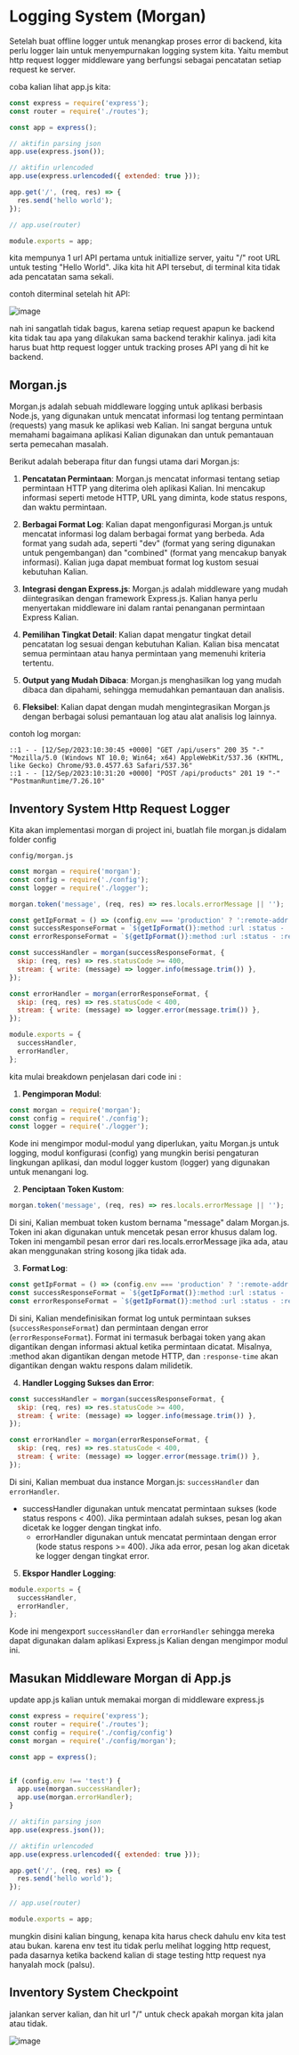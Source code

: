 # Logging System (Morgan)

Setelah buat offline logger untuk menangkap proses error di backend, kita perlu logger lain untuk menyempurnakan logging system kita. Yaitu membut http request logger middleware yang berfungsi sebagai pencatatan setiap request ke server.

coba kalian lihat app.js kita:

```js
const express = require('express');
const router = require('./routes');

const app = express();

// aktifin parsing json
app.use(express.json());

// aktifin urlencoded
app.use(express.urlencoded({ extended: true }));

app.get('/', (req, res) => {
  res.send('hello world');
});

// app.use(router)

module.exports = app;
```

kita mempunya 1 url API pertama untuk initiallize server, yaitu "/" root URL untuk testing "Hello World". Jika kita hit API tersebut, di terminal kita tidak ada pencatatan sama sekali. 

contoh diterminal setelah hit API:

![image](https://github.com/user-attachments/assets/e48f6f5b-d1cc-4c15-b94c-c5a6e64589fc)

nah ini sangatlah tidak bagus, karena setiap request apapun ke backend kita tidak tau apa yang dilakukan sama backend terakhir kalinya. jadi kita harus buat http request logger untuk tracking proses API yang di hit ke backend.

## Morgan.js
Morgan.js adalah sebuah middleware logging untuk aplikasi berbasis Node.js, yang digunakan untuk mencatat informasi log tentang permintaan (requests) yang masuk ke aplikasi web Kalian. Ini sangat berguna untuk memahami bagaimana aplikasi Kalian digunakan dan untuk pemantauan serta pemecahan masalah.

Berikut adalah beberapa fitur dan fungsi utama dari Morgan.js:

1. **Pencatatan Permintaan**: Morgan.js mencatat informasi tentang setiap permintaan HTTP yang diterima oleh aplikasi Kalian. Ini mencakup informasi seperti metode HTTP, URL yang diminta, kode status respons, dan waktu permintaan.

2. **Berbagai Format Log**: Kalian dapat mengonfigurasi Morgan.js untuk mencatat informasi log dalam berbagai format yang berbeda. Ada format yang sudah ada, seperti "dev" (format yang sering digunakan untuk pengembangan) dan "combined" (format yang mencakup banyak informasi). Kalian juga dapat membuat format log kustom sesuai kebutuhan Kalian.

3. **Integrasi dengan Express.js**: Morgan.js adalah middleware yang mudah diintegrasikan dengan framework Express.js. Kalian hanya perlu menyertakan middleware ini dalam rantai penanganan permintaan Express Kalian.

4. **Pemilihan Tingkat Detail**: Kalian dapat mengatur tingkat detail pencatatan log sesuai dengan kebutuhan Kalian. Kalian bisa mencatat semua permintaan atau hanya permintaan yang memenuhi kriteria tertentu.

5. **Output yang Mudah Dibaca**: Morgan.js menghasilkan log yang mudah dibaca dan dipahami, sehingga memudahkan pemantauan dan analisis.

6. **Fleksibel**: Kalian dapat dengan mudah mengintegrasikan Morgan.js dengan berbagai solusi pemantauan log atau alat analisis log lainnya.

contoh log morgan:
```
::1 - - [12/Sep/2023:10:30:45 +0000] "GET /api/users" 200 35 "-" "Mozilla/5.0 (Windows NT 10.0; Win64; x64) AppleWebKit/537.36 (KHTML, like Gecko) Chrome/93.0.4577.63 Safari/537.36"
::1 - - [12/Sep/2023:10:31:20 +0000] "POST /api/products" 201 19 "-" "PostmanRuntime/7.26.10"
```

## Inventory System Http Request Logger
Kita akan implementasi morgan di project ini, buatlah file morgan.js didalam folder config

`config/morgan.js`
```js
const morgan = require('morgan');
const config = require('./config');
const logger = require('./logger');

morgan.token('message', (req, res) => res.locals.errorMessage || '');

const getIpFormat = () => (config.env === 'production' ? ':remote-addr - ' : '');
const successResponseFormat = `${getIpFormat()}:method :url :status - :response-time ms`;
const errorResponseFormat = `${getIpFormat()}:method :url :status - :response-time ms - message: :message`;

const successHandler = morgan(successResponseFormat, {
  skip: (req, res) => res.statusCode >= 400,
  stream: { write: (message) => logger.info(message.trim()) },
});

const errorHandler = morgan(errorResponseFormat, {
  skip: (req, res) => res.statusCode < 400,
  stream: { write: (message) => logger.error(message.trim()) },
});

module.exports = {
  successHandler,
  errorHandler,
};
```
kita mulai breakdown penjelasan dari code ini :

1. **Pengimporan Modul**:
```js
const morgan = require('morgan');
const config = require('./config');
const logger = require('./logger');
```
Kode ini mengimpor modul-modul yang diperlukan, yaitu Morgan.js untuk logging, modul konfigurasi (config) yang mungkin berisi pengaturan lingkungan aplikasi, dan modul logger kustom (logger) yang digunakan untuk menangani log.

2. **Penciptaan Token Kustom**:
```js
morgan.token('message', (req, res) => res.locals.errorMessage || '');
```
Di sini, Kalian membuat token kustom bernama "message" dalam Morgan.js. Token ini akan digunakan untuk mencetak pesan error khusus dalam log. Token ini mengambil pesan error dari res.locals.errorMessage jika ada, atau akan menggunakan string kosong jika tidak ada.

3. **Format Log**:
```js
const getIpFormat = () => (config.env === 'production' ? ':remote-addr - ' : '');
const successResponseFormat = `${getIpFormat()}:method :url :status - :response-time ms`;
const errorResponseFormat = `${getIpFormat()}:method :url :status - :response-time ms - message: :message`;
```
Di sini, Kalian mendefinisikan format log untuk permintaan sukses (`successResponseFormat`) dan permintaan dengan error (`errorResponseFormat`). Format ini termasuk berbagai token yang akan digantikan dengan informasi aktual ketika permintaan dicatat. Misalnya, :method akan digantikan dengan metode HTTP, dan `:response-time` akan digantikan dengan waktu respons dalam milidetik.

4. **Handler Logging Sukses dan Error**:

```js
const successHandler = morgan(successResponseFormat, {
  skip: (req, res) => res.statusCode >= 400,
  stream: { write: (message) => logger.info(message.trim()) },
});

const errorHandler = morgan(errorResponseFormat, {
  skip: (req, res) => res.statusCode < 400,
  stream: { write: (message) => logger.error(message.trim()) },
});
```

Di sini, Kalian membuat dua instance Morgan.js: `successHandler` dan `errorHandler`. 
   
- successHandler digunakan untuk mencatat permintaan sukses (kode status respons < 400). Jika permintaan adalah sukses, pesan log akan dicetak ke logger dengan tingkat info.
  - errorHandler digunakan untuk mencatat permintaan dengan error (kode status respons >= 400). Jika ada error, pesan log akan dicetak ke logger dengan tingkat error.

5. **Ekspor Handler Logging**:
```js
module.exports = {
  successHandler,
  errorHandler,
};
```
Kode ini mengexport `successHandler` dan `errorHandler` sehingga mereka dapat digunakan dalam aplikasi Express.js Kalian dengan mengimpor modul ini.

## Masukan Middleware Morgan di App.js
update app.js kalian untuk memakai morgan di middleware express.js

```js
const express = require('express');
const router = require('./routes');
const config = require('./config/config')
const morgan = require('./config/morgan');

const app = express();


if (config.env !== 'test') {
  app.use(morgan.successHandler);
  app.use(morgan.errorHandler);
}

// aktifin parsing json
app.use(express.json());

// aktifin urlencoded
app.use(express.urlencoded({ extended: true }));

app.get('/', (req, res) => {
  res.send('hello world');
});

// app.use(router)

module.exports = app;
```


mungkin disini kalian bingung, kenapa kita harus check dahulu env kita test atau bukan. karena env test itu tidak perlu melihat logging http request, pada dasarnya ketika backend kalian di stage testing http request nya hanyalah mock (palsu).

## Inventory System Checkpoint
jalankan server kalian, dan hit url "/" untuk check apakah morgan kita jalan atau tidak.

![image](https://github.com/user-attachments/assets/9946ac00-ec5b-45b5-b3da-e97fff513a89)
